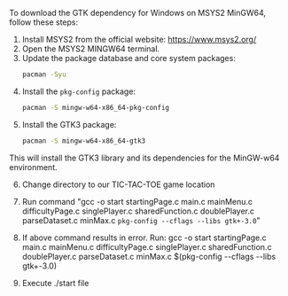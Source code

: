 To download the GTK dependency for Windows on MSYS2 MinGW64, follow these steps:

1. Install MSYS2 from the official website: https://www.msys2.org/
2. Open the MSYS2 MINGW64 terminal.
3. Update the package database and core system packages:
    ```sh
    pacman -Syu
    ```
4. Install the `pkg-config` package:
    ```sh
    pacman -S mingw-w64-x86_64-pkg-config
    ```
5. Install the GTK3 package:
    ```sh
    pacman -S mingw-w64-x86_64-gtk3
    ```

This will install the GTK3 library and its dependencies for the MinGW-w64 environment.

6. Change directory to our TIC-TAC-TOE game location

7. Run command "gcc -o start startingPage.c main.c mainMenu.c difficultyPage.c singlePlayer.c sharedFunction.c doublePlayer.c parseDataset.c minMax.c `pkg-config --cflags --libs gtk+-3.0`"

8. If above command results in error.
Run: gcc -o start startingPage.c main.c mainMenu.c difficultyPage.c singlePlayer.c sharedFunction.c doublePlayer.c parseDataset.c minMax.c $(pkg-config --cflags --libs gtk+-3.0)

9. Execute ./start file